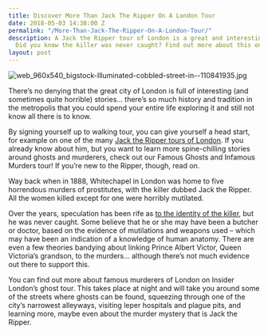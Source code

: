 ```yaml
---
title: Discover More Than Jack The Ripper On A London Tour
date: 2018-05-03 14:38:00 Z
permalink: "/More-Than-Jack-The-Ripper-On-A-London-Tour/"
description: A Jack the Ripper tour of London is a great and interesting day out!
  Did you know the killer was never caught? Find out more about this on the blog now.
layout: post
---
```


![web_960x540_bigstock-Illuminated-cobbled-street-in--110841935.jpg](/uploads/web_960x540_bigstock-Illuminated-cobbled-street-in--110841935.jpg)

There’s no denying that the great city of London is full of interesting (and sometimes quite horrible) stories… there’s so much history and tradition in the metropolis that you could spend your entire life exploring it and still not know all there is to know. 

By signing yourself up to walking tour, you can give yourself a head start, for example on one of the many [Jack the Ripper tours of London](https://www.insider-london.co.uk/tours/famous-ghosts-and-infamous-murders/). If you already know about him, but you want to learn more spine-chilling stories around ghosts and murderers, check out our Famous Ghosts and Infamous Murders tour! If you’re new to the Ripper, though, read on.

Way back when in 1888, Whitechapel in London was home to five horrendous murders of prostitutes, with the killer dubbed Jack the Ripper. All the women killed except for one were horribly mutilated.

Over the years, speculation has been rife as [to the identity of the killer](http://www.bbc.co.uk/news/uk-england-london-43955441), but he was never caught. Some believe that he or she may have been a butcher or doctor, based on the evidence of mutilations and weapons used – which may have been an indication of a knowledge of human anatomy.
There are even a few theories bandying about linking Prince Albert Victor, Queen Victoria’s grandson, to the murders… although there’s not much evidence out there to support this.

You can find out more about famous murderers of London on Insider London’s ghost tour. This takes place at night and will take you around some of the streets where ghosts can be found, squeezing through one of the city’s narrowest alleyways, visiting leper hospitals and plague pits, and learning more, maybe even about the murder mystery that is Jack the Ripper.